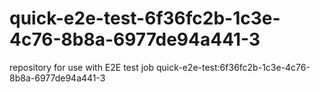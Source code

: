 # quick-e2e-test-6f36fc2b-1c3e-4c76-8b8a-6977de94a441-3
repository for use with E2E test job quick-e2e-test:6f36fc2b-1c3e-4c76-8b8a-6977de94a441-3
